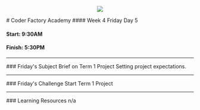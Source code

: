 <p align="center"><img src="https://github.com/coder-factory-academy/cf-guidline-css/blob/master/CFA.png"></p>
# Coder Factory Academy
#### Week 4 Friday Day 5

#### Start: 9:30AM
#### Finish: 5:30PM
<hr>
### Friday's Subject
Brief on Term 1 Project
Setting project expectations.

<hr>
### Friday's Challenge
Start Term 1 Project

<hr>
### Learning Resources
n/a
